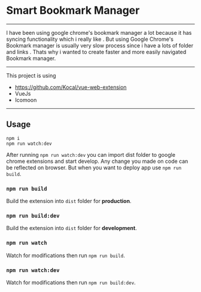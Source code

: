 # Smart Bookmark Manager
---
I have been using google chrome's bookmark manager a lot because it has syncing functionality which i really like .
But using Google Chrome's Bookmark manager is usually very slow process since i have a lots of folder and links . 
Thats why i wanted to create faster and more easily navigated Bookmark manager.



---
This project is using
- https://github.com/Kocal/vue-web-extension
- VueJs
- Icomoon

--- 
## Usage
```
npm i
npm run watch:dev
```
After running `npm run watch:dev` you can import dist folder to google chrome extensions and start develop. Any change you made on code can be reflected on browser. But when you want to deploy app use `npm run build`.

### `npm run build`

Build the extension into `dist` folder for **production**.

### `npm run build:dev`

Build the extension into `dist` folder for **development**.

### `npm run watch`

Watch for modifications then run `npm run build`.

### `npm run watch:dev`

Watch for modifications then run `npm run build:dev`.
